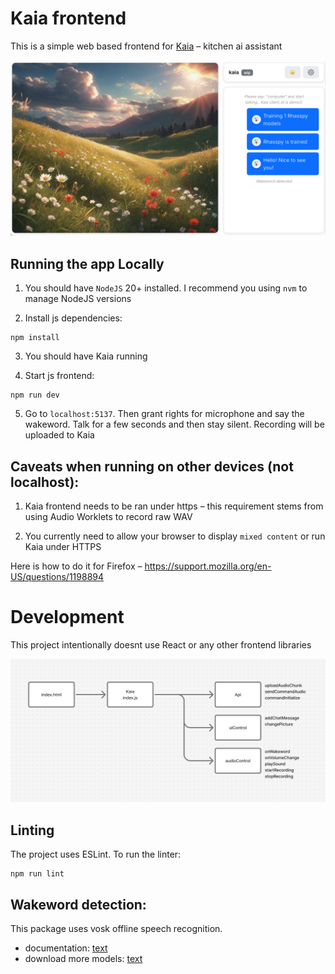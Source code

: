 # Kaia frontend

This is a simple web based frontend for [Kaia](https://github.com/okulovsky/kaia) – kitchen ai assistant

![alt text](docs/img.png)


## Running the app Locally

1. You should have `NodeJS` 20+ installed. I recommend you using `nvm` to manage NodeJS versions

2. Install js dependencies:
```
npm install
```

3. You should have Kaia running

4. Start js frontend:
```
npm run dev
```

5. Go to `localhost:5137`. Then grant rights for microphone and say the wakeword. Talk for a few seconds and then stay silent. Recording will be uploaded to Kaia

## Caveats when running on other devices (not localhost):

1. Kaia frontend needs to be ran under https – this requirement stems from using Audio Worklets to record raw WAV

2. You currently need to allow your browser to display `mixed content` or run Kaia under HTTPS

Here is how to do it for Firefox – https://support.mozilla.org/en-US/questions/1198894


# Development

This project intentionally doesnt use React or any other frontend libraries

![arch.png](docs/arch.png)

## Linting

The project uses ESLint. To run the linter:
```
npm run lint
```

## Wakeword detection:

This package uses vosk offline speech recognition. 

- documentation: [text](https://github.com/solyarisoftware/voskJs)
- download more models: [text](https://alphacephei.com/vosk/models)
